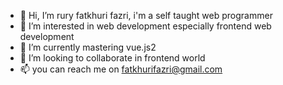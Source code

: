- 👋 Hi, I’m rury fatkhuri fazri, i'm a self taught web programmer
- 👀 I’m interested in web development especially frontend web development
- 🌱 I’m currently mastering vue.js2
- 💞️ I’m looking to collaborate in frontend world
- 📫 you can reach me on fatkhurifazri@gmail.com

<!---
sflakes/sflakes is a ✨ special ✨ repository because its `README.md` (this file) appears on your GitHub profile.
You can click the Preview link to take a look at your changes.
--->
